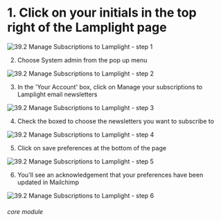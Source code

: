 # 1. Click on your initials in the top right of the Lamplight page


![39.2 Manage Subscriptions to Lamplight - step 1](39.2_Manage_Subscriptions_to_Lamplight_im_1.png)

2. Choose System admin from the pop up menu

![39.2 Manage Subscriptions to Lamplight - step 2](39.2_Manage_Subscriptions_to_Lamplight_im_2.png)

3. In the &#039;Your Account&#039; box, click on Manage your subscriptions to Lamplight email newsletters

![39.2 Manage Subscriptions to Lamplight - step 3](39.2_Manage_Subscriptions_to_Lamplight_im_3.png)

4. Check the boxed to choose the newsletters you want to subscribe to

![39.2 Manage Subscriptions to Lamplight - step 4](39.2_Manage_Subscriptions_to_Lamplight_im_4.png)

5. Click on save preferences at the bottom of the page

![39.2 Manage Subscriptions to Lamplight - step 5](39.2_Manage_Subscriptions_to_Lamplight_im_5.png)

6. You&#039;ll see an acknowledgement that your preferences have been updated in Mailchimp

![39.2 Manage Subscriptions to Lamplight - step 6](39.2_Manage_Subscriptions_to_Lamplight_im_6.png)


###### core module